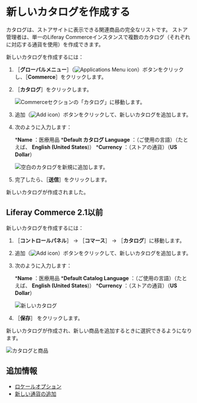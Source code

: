 # 新しいカタログを作成する

カタログは、ストアサイトに表示できる関連商品の完全なリストです。 ストア管理者は、単一のLiferay Commerceインスタンスで複数のカタログ（それぞれに対応する通貨を使用）を作成できます。

新しいカタログを作成するには：

1. ［**グローバルメニュー**］（![Applications Menu icon](../../images/icon-applications-menu.png)）ボタンをクリックし、［**Commerce**］をクリックします。
1. ［**カタログ**］をクリックします。

    ![Commerceセクションの「カタログ」に移動します。](./creating-a-new-catalog/images/03.png)

1. 追加（![Add icon](../../images/icon-add.png)）ボタンをクリックして、新しいカタログを追加します。
1. 次のように入力します：

    ***Name** ：医療用品
    ***Default カタログ Language** ：（ご使用の言語）（たとえば、 **English (United States**)）
    ***Currency** ：（ストアの通貨）（**US Dollar**）

    ![空白のカタログを新規に追加します。](./creating-a-new-catalog/images/04.png)

1. 完了したら、［**送信**］をクリックします。

新しいカタログが作成されました。

<a name="liferay-commerce-21-and-below" />

## Liferay Commerce 2.1以前

新しいカタログを作成するには：

1. ［**コントロールパネル**］ → ［**コマース**］ → ［**カタログ**］に移動します。
1. 追加（![Add icon](../../images/icon-add.png)）ボタンをクリックして、新しいカタログを追加します。
1. 次のように入力します：

    ***Name** ：医療用品
    ***Default Catalog Language** ：（ご使用の言語）（たとえば、 **English (United States**)）
    ***Currency** ：（ストアの通貨）（**US Dollar**）

    ![新しいカタログ](./creating-a-new-catalog/images/01.png)

1. ［**保存**］ をクリックします。

新しいカタログが作成され、新しい商品を追加するときに選択できるようになります。

![カタログと商品](./creating-a-new-catalog/images/02.png)

<a name="additional-information" />

## 追加情報

* [ロケールオプション](../../store-management/locale-options.md)
* [新しい通貨の追加](../../store-management/currencies/adding-a-new-currency.md)
